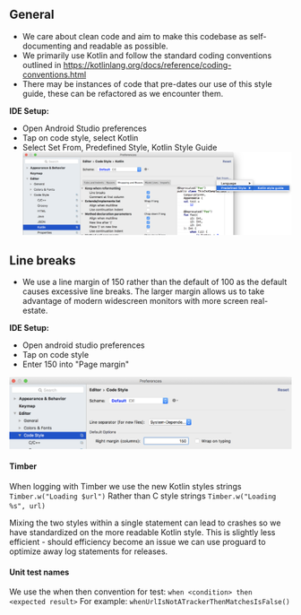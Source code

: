 ## General
* We care about clean code and aim to make this codebase as self-documenting and readable as possible.
* We primarily use Kotlin and follow the standard coding conventions outlined in https://kotlinlang.org/docs/reference/coding-conventions.html
* There may be instances of code that pre-dates our use of this style guide, these can be refactored as we encounter them.

**IDE Setup:**
* Open Android Studio preferences
* Tap on code style, select Kotlin
* Select Set From, Predefined Style, Kotlin Style Guide
![Setting kotlin style screenshot](IDE_kotlin_style.png)

## Line breaks
* We use a line margin of 150 rather than the default of 100 as the default causes excessive line breaks. The larger margin allows us to take advantage of modern widescreen monitors with more screen real-estate.

**IDE Setup:**
* Open android studio preferences
* Tap on code style
* Enter 150 into "Page margin"

![Setting kotlin style screenshot](IDE_line_wrap.png)

#### Timber
When logging with Timber we use the new Kotlin styles strings
```Timber.w("Loading $url")```
Rather than C style strings
```Timber.w("Loading %s", url)```

Mixing the two styles within a single statement can lead to crashes so we have standardized on the more readable Kotlin style. This is slightly less efficient - should efficiency become an issue we can use proguard to optimize away log statements for releases.

#### Unit test names
We use the when then convention for test:
```when <condition> then <expected result>```
For example:
```whenUrlIsNotATrackerThenMatchesIsFalse()```